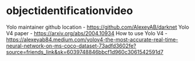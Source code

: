 # objectidentificationvideo
Yolo maintainer github location - https://github.com/AlexeyAB/darknet
Yolo V4 paper - https://arxiv.org/abs/2004.10934
How to use Yolo V4 - https://alexeyab84.medium.com/yolov4-the-most-accurate-real-time-neural-network-on-ms-coco-dataset-73adfd3602fe?source=friends_link&sk=6039748846bbcf1d960c3061542591d7
